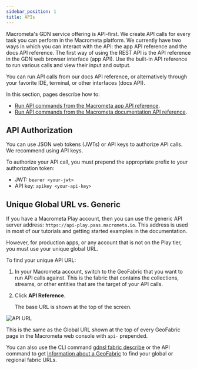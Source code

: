 ```yaml
---
sidebar_position: 1
title: APIs
---
```


Macrometa's GDN service offering is API-first. We create API calls for every task you can perform in the Macrometa platform.
We currently have two ways in which you can interact with the API: the app API reference and the docs API reference.
The first way of using the REST API is the API reference in the GDN web browser interface (app API). Use the built-in API reference to run various calls and view their input and output.

You can run API calls from our docs API reference, or alternatively through your favorite IDE, terminal, or other interfaces (docs API).

In this section, pages describe how to:

- [Run API commands from the Macrometa app API reference](run-api-commands-app.md).
- [Run API commands from the Macrometa documentation API reference](run-api-commands-docs.md).

## API Authorization

You can use JSON web tokens (JWTs) or API keys to authorize API calls. We recommend using API keys.

To authorize your API call, you must prepend the appropriate prefix to your authorization token:

- JWT: `bearer <your-jwt>`
- API key: `apikey <your-api-key>`

## Unique Global URL vs. Generic

If you have a Macrometa Play account, then you can use the generic API server address: `https://api-play.paas.macrometa.io`. This address is used in most of our tutorials and getting started examples in the documentation.

However, for production apps, or any account that is not on the Play tier, you must use your unique global URL.

To find your unique API URL:

1. In your Macrometa account, switch to the GeoFabric that you want to run API calls against. This is the fabric that contains the collections, streams, or other entities that are the target of your API calls.
2. Click **API Reference**.

   The base URL is shown at the top of the screen.

![API URL](/img/api-url.png)

This is the same as the Global URL shown at the top of every GeoFabric page in the Macrometa web console with `api-` prepended.

You can also use the CLI command [gdnsl fabric describe](../cli/fabrics-cli.md#gdnsl-fabric-describe) or the API command to get [Information about a GeoFabric](https://macrometa.com/docs/api#/operations/InformationOfTheGeo-fabric) to find your global or regional fabric URLs.
